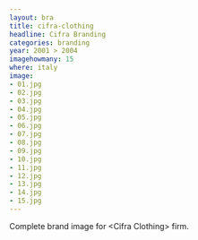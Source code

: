 ```yaml
---
layout: bra
title: cifra-clothing
headline: Cifra Branding
categories: branding
year: 2001 > 2004
imagehowmany: 15
where: italy
image:
- 01.jpg
- 02.jpg
- 03.jpg
- 04.jpg
- 05.jpg
- 06.jpg
- 07.jpg
- 08.jpg
- 09.jpg
- 10.jpg
- 11.jpg
- 12.jpg
- 13.jpg
- 14.jpg
- 15.jpg
---
```

Complete brand image for &lt;Cifra Clothing&gt; firm.
